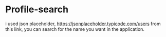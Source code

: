 # Profile-search
i used json placeholder, https://jsonplaceholder.typicode.com/users from this link, you can search for the name you want in the application.
